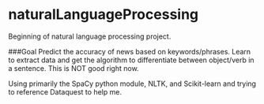 # naturalLanguageProcessing
Beginning of natural language processing project. 

###Goal
Predict the accuracy of news based on keywords/phrases. Learn to extract data and get the algorithm to differentiate between object/verb in a sentence. This is NOT good right now. 

Using primarily the SpaCy python module, NLTK, and Scikit-learn and trying to reference Dataquest to help me. 
